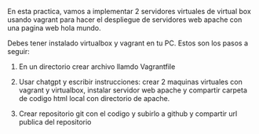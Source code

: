 En esta practica, vamos a implementar 2 servidores virtuales de virtual box usando vagrant para hacer el despliegue de servidores web apache con una pagina web hola mundo.

Debes tener instalado virtualbox y vagrant en tu PC. Estos son los pasos a seguir:

1) En un directorio crear archivo llamdo Vagrantfile

2) Usar chatgpt y escribir instrucciones: crear 2 maquinas virtuales con vagrant y virtualbox, instalar servidor web apache y compartir carpeta de codigo html local con directorio de apache.

3) Crear repositorio git con el codigo y subirlo a github y compartir url publica del repositorio
